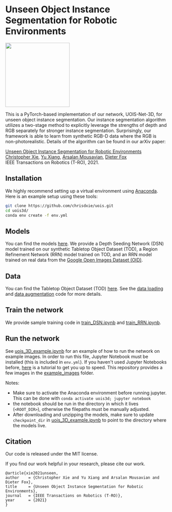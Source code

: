 # Unseen Object Instance Segmentation for Robotic Environments

<img src="gifs/pipeline.gif" height="200" />

This is a PyTorch-based implementation of our network, UOIS-Net-3D, for unseen object instance segmentation. Our instance segmentation algorithm utilizes a two-stage method to explicitly leverage the strengths of depth and RGB separately for stronger instance segmentation. Surprisingly, our framework is able to learn from synthetic RGB-D data where the RGB is non-photorealistic. Details of the algorithm can be found in our arXiv paper:

[Unseen Object Instance Segmentation for Robotic Environments](https://arxiv.org/abs/2007.08073)<br/>
[Christopher Xie](https://chrisdxie.github.io), [Yu Xiang](https://yuxng.github.io), [Arsalan Mousavian](https://cs.gmu.edu/~amousavi/), [Dieter Fox](https://homes.cs.washington.edu/~fox/) <br/>
IEEE Transactions on Robotics (T-RO), 2021.

## Installation

We highly recommend setting up a virtual environment using [Anaconda](https://www.anaconda.com/distribution/). Here is an example setup using these tools:

```bash
git clone https://github.com/chrisdxie/uois.git
cd uois3d/
conda env create -f env.yml
```

## Models
You can find the models [here](https://drive.google.com/uc?export=download&id=1nbYuSjx7kukRPG7i-zq9G6ZBHcS2yhFs). We provide a Depth Seeding Network (DSN) model trained on our synthetic Tabletop Object Dataset (TOD), a Region Refinement Network (RRN) model trained on TOD, and an RRN model trained on real data from the [Google Open Images Dataset (OID)](https://storage.googleapis.com/openimages/web/download.html).

## Data
You can find the Tabletop Object Dataset (TOD) [here](https://drive.google.com/uc?export=download&id=157nWfb4pLbwAfOdMLls6q0lZQyqUCvLY). See the [data loading](src/data_loader.py) and [data augmentation](src/data_augmentation.py) code for more details.

## Train the network
We provide sample training code in [train_DSN.ipynb](train_DSN.ipynb) and [train_RRN.ipynb](train_RRN.ipynb).

## Run the network
See [uois_3D_example.ipynb](uois_3D_example.ipynb) for an example of how to run the network on example images. In order to run this file, Jupyter Notebook must be installed (this is included in `env.yml`). If you haven't used Jupyter Notebooks before, [here](https://www.dataquest.io/blog/jupyter-notebook-tutorial/) is a tutorial to get you up to speed. This repository provides a few images in the [example_images](example_images/) folder. 

Notes:

* Make sure to activate the Anaconda environment before running jupyter. This can be done with ``` conda activate uois3d; jupyter notebook ```
* the notebook should be run in the directory in which it lives (`<ROOT_DIR>`), otherwise the filepaths must be manually adjusted.
* After downloading and unzipping the models, make sure to update `checkpoint_dir` in [uois_3D_example.ipynb](uois_3D_example.ipynb) to point to the directory where the models live.

## Citation
Our code is released under the MIT license.

If you find our work helpful in your research, please cite our work.

```
@article{xie2021unseen,
author    = {Christopher Xie and Yu Xiang and Arsalan Mousavian and Dieter Fox},
title     = {Unseen Object Instance Segmentation for Robotic Environments},
journal   = {IEEE Transactions on Robotics (T-RO)},
year      = {2021}
}
```
